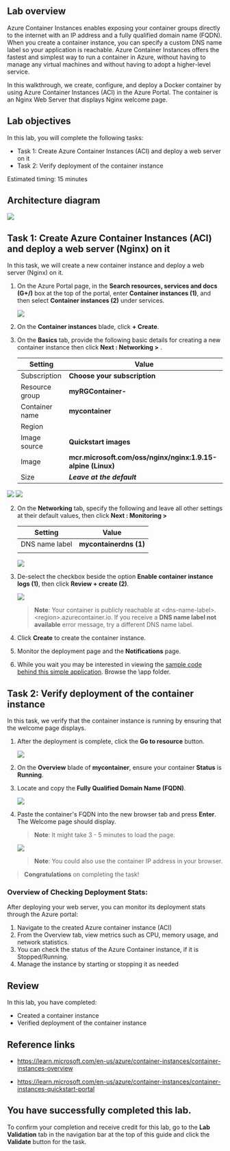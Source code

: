 ## Lab overview

Azure Container Instances enables exposing your container groups directly to the internet with an IP address and a fully qualified domain name (FQDN). When you create a container instance, you can specify a custom DNS name label so your application is reachable. Azure Container Instances offers the fastest and simplest way to run a container in Azure, without having to manage any virtual machines and without having to adopt a higher-level service.

In this walkthrough, we create, configure, and deploy a Docker container by using Azure Container Instances (ACI) in the Azure Portal. The container is an Nginx Web Server that displays Nginx welcome page.

## Lab objectives

In this lab, you will complete the following tasks:

+ Task 1: Create Azure Container Instances (ACI) and deploy a web server on it
+ Task 2: Verify deployment of the container instance

Estimated timing: 15 minutes

## Architecture diagram

![](../images/az900lab03.PNG) 

## Task 1: Create Azure Container Instances (ACI) and deploy a web server (Nginx) on it

In this task, we will create a new container instance and deploy a web server (Nginx) on it. 

1. On the Azure Portal page, in the **Search resources, services and docs (G+/)** box at the top of the portal, enter **Container instances (1)**, and then select **Container instances (2)** under services.

   ![](../images/lab3-image1.png)
   
1. On the **Container instances** blade, click **+ Create**. 

1. On the **Basics** tab, provide the following basic details for creating a new container instance then click **Next : Networking >** .

	| Setting | Value |
	|----|----|
	| Subscription | **Choose your subscription** |
	| Resource group | **myRGContainer-<inject key="DeploymentID" enableCopy="false" />** |
	| Container name| **mycontainer**|
	| Region | **<inject key="Region" enableCopy="false"/>** |
	| Image source| **Quickstart images**|
	| Image| **mcr.microsoft.com/oss/nginx/nginx:1.9.15-alpine (Linux)**|
	| Size| ***Leave at the default***|

 

  ![](../images/lab3-1-u.png)
  ![](../images/lab3-2-u.png)
  
2. On the **Networking** tab, specify the following and leave all other settings at their default values, then click **Next : Monitoring >** 

    | Setting| Value|
    |--|--|
    | DNS name label| **mycontainerdns<inject key="DeploymentID" enableCopy="false" /> (1)** |
    |||

    ![](../images/lab3-image2.png)

1. De-select the checkbox beside the option **Enable container instance logs (1)**, then click **Review + create (2)**.

   ![](../images/container-logs.png)
   
	>**Note**: Your container is publicly reachable at \<dns-name-label\>.\<region\>.azurecontainer.io. If you receive a **DNS name label not available** error message, try a different DNS name label.

1. Click **Create** to create the container instance. 

1. Monitor the deployment page and the **Notifications** page.

1. While you wait you may be interested in viewing the [sample code behind this simple application](https://github.com/Azure-Samples/aci-helloworld). Browse the \app folder. 

## Task 2: Verify deployment of the container instance

In this task, we verify that the container instance is running by ensuring that the welcome page displays.

1. After the deployment is complete, click the **Go to resource** button.

   ![](../images/lab3-image3.png)

1. On the **Overview** blade of **mycontainer**, ensure your container **Status** is **Running**.

1. Locate and copy the **Fully Qualified Domain Name (FQDN)**.

   ![](../images/lab3-5-u.png)

1. Paste the container's FQDN into the new browser tab and press **Enter**. The Welcome page should display.

   >**Note**: It might take 3 - 5 minutes to load the page.
 
   ![](../images/lab3-6-u.png)
	
   >**Note**: You could also use the container IP address in your browser.

<validation step="f87beab3-3bb6-467e-839f-c821f172a4b8" />
 
> **Congratulations** on completing the task! 

### Overview of Checking Deployment Stats:

After deploying your web server, you can monitor its deployment stats through the Azure portal:

1.	Navigate to the created Azure container instance (ACI)
2.	From the Overview tab, view metrics such as CPU, memory usage, and network statistics.
3.	You can check the status of the Azure Container instance,  if it is Stopped/Running.
4.	Manage the instance by starting or stopping it as needed

## Review
In this lab, you have completed:
- Created a container instance
- Verified deployment of the container instance

## Reference links

- https://learn.microsoft.com/en-us/azure/container-instances/container-instances-overview

- https://learn.microsoft.com/en-us/azure/container-instances/container-instances-quickstart-portal
  
## You have successfully completed this lab.

To confirm your completion and receive credit for this lab, go to the **Lab Validation** tab in the navigation bar at the top of this guide and click the **Validate** button for the task.
